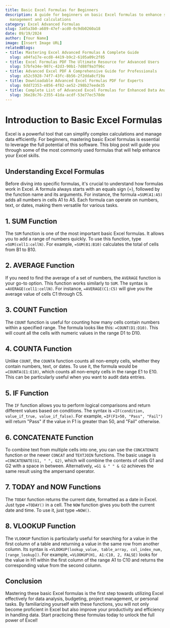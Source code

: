 ```yaml
---
title: Basic Excel Formulas for Beginners
description: A guide for beginners on basic Excel formulas to enhance skills in data
  management and calculations
category: Excel Advanced Formulas
slug: 3a05a3b0-a689-47ef-acd0-0c9db0260a18
date: 09/19/2024
author: [Your Name]
image: [Insert Image URL]
relatedBlogs:
- title: Mastering Excel Advanced Formulas A Complete Guide
  slug: a04fa17e-ecd8-4419-b9c2-6105a09c2f85
- title: Excel Formulas PDF The Ultimate Resource for Advanced Users
  slug: 57bfe34e-907c-42d3-90b1-7d88f9a3f96c
- title: Advanced Excel PDF A Comprehensive Guide for Professionals
  slug: a52c5928-74f7-43fc-8b56-2f2dda8cf19a
- title: Downloadable Advanced Excel Formulas PDF for Experts
  slug: 0dd72353-e856-4f82-ae52-298b27eede35
- title: Complete List of Advanced Excel Formulas for Enhanced Data Analysis
  slug: 36e28c76-2355-41da-acdf-53e77ec578de
---
```


# Introduction to Basic Excel Formulas

Excel is a powerful tool that can simplify complex calculations and manage data efficiently. For beginners, mastering basic Excel formulas is essential to leverage the full potential of this software. This blog post will guide you through some of the most commonly used formulas that will help enhance your Excel skills.

## Understanding Excel Formulas

Before diving into specific formulas, it's crucial to understand how formulas work in Excel. A formula always starts with an equals sign (=), followed by the function name and its arguments. For instance, the formula `=SUM(A1:A5)` adds all numbers in cells A1 to A5. Each formula can operate on numbers, text, or dates, making them versatile for various tasks.

## 1. SUM Function

The `SUM` function is one of the most important basic Excel formulas. It allows you to add a range of numbers quickly. To use this function, type `=SUM(cell1:cellN)`. For example, `=SUM(B1:B10)` calculates the total of cells from B1 to B10.

## 2. AVERAGE Function

If you need to find the average of a set of numbers, the `AVERAGE` function is your go-to option. This function works similarly to `SUM`. The syntax is `=AVERAGE(cell1:cellN)`. For instance, `=AVERAGE(C1:C5)` will give you the average value of cells C1 through C5.

## 3. COUNT Function

The `COUNT` function is useful for counting how many cells contain numbers within a specified range. The formula looks like this: `=COUNT(D1:D10)`. This will count all the cells with numeric values in the range D1 to D10.

## 4. COUNTA Function

Unlike `COUNT`, the `COUNTA` function counts all non-empty cells, whether they contain numbers, text, or dates. To use it, the formula would be `=COUNTA(E1:E10)`, which counts all non-empty cells in the range E1 to E10. This can be particularly useful when you want to audit data entries.

## 5. IF Function

The `IF` function allows you to perform logical comparisons and return different values based on conditions. The syntax is `=IF(condition, value_if_true, value_if_false)`. For example, `=IF(F1>50, "Pass", "Fail")` will return "Pass" if the value in F1 is greater than 50, and "Fail" otherwise.

## 6. CONCATENATE Function

To combine text from multiple cells into one, you can use the `CONCATENATE` function or the newer `CONCAT` and `TEXTJOIN` functions. The basic usage is `=CONCATENATE(G1, " ", G2)`, which will combine the contents of cells G1 and G2 with a space in between. Alternatively, `=G1 & " " & G2` achieves the same result using the ampersand operator.

## 7. TODAY and NOW Functions

The `TODAY` function returns the current date, formatted as a date in Excel. Just type `=TODAY()` in a cell. The `NOW` function gives you both the current date and time. To use it, just type `=NOW()`.

## 8. VLOOKUP Function

The `VLOOKUP` function is particularly useful for searching for a value in the first column of a table and returning a value in the same row from another column. Its syntax is `=VLOOKUP(lookup_value, table_array, col_index_num, [range_lookup])`. For example, `=VLOOKUP(H1, A1:C10, 2, FALSE)` looks for the value in H1 within the first column of the range A1 to C10 and returns the corresponding value from the second column.

## Conclusion

Mastering these basic Excel formulas is the first step towards utilizing Excel effectively for data analysis, budgeting, project management, or personal tasks. By familiarizing yourself with these functions, you will not only become proficient in Excel but also improve your productivity and efficiency in handling data. Start practicing these formulas today to unlock the full power of Excel!